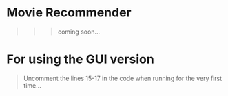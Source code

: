 # Movie Recommender 

>>> coming soon...

# For using the GUI version
> Uncomment the lines 15-17 in the code when running for the very first time...
